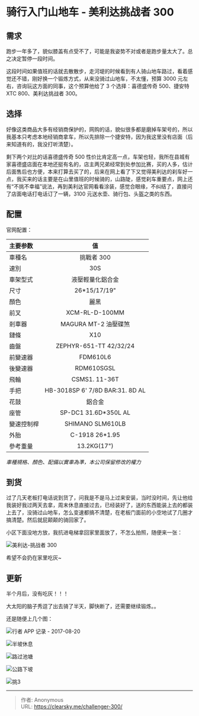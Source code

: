 # 骑行入门山地车 - 美利达挑战者 300


## 需求

跑步一年多了，貌似膝盖有点受不了，可能是我姿势不对或者是跑步量太大了。总之决定暂停一段时间。

这段时间如果值班的话就去散散步，走河堤的时候看到有人骑山地车路过，看着感觉还不错，刚好换一个锻炼方式，从来没骑过山地车，不太懂，预算 3000 元左右，咨询玩这方面的同事，这个预算他给了 3 个选择：喜德盛传奇 500、捷安特 XTC 800、美利达挑战者 300。

## 选择

好像这类商品大多有经销商保护的，网购的话，貌似很多都是磨掉车架号的，所以我基本只考虑本地经销商拿车，所以先排除一个捷安特，因为我这里没有店面（后来知道有的，我没打听清楚）。

剩下两个对比的话喜德盛传奇 500 性价比肯定高一点，车架也轻，我所在县城有家喜德盛店面在本地还挺有名的，店主两兄弟经常到处参加比赛，买的人多，估计后面售后也方便，本来打算去买了的，后来在网上看了下又觉得美利达的刹车好一点，我买来的话主要是在山里值班的时候骑的，山路陡，感觉刹车重要点，网上还有“不挑不幸福”说法，再到美利达官网看看涂装，感觉合眼缘，不纠结了，直接问了店面电话打电话订了一辆，3100 元送水壶、骑行包、头盔之类的东西。

## 配置

官网配置：

| 主要参数 |    值     |
| :--- | :------: |
| 車種名 |  挑戰者 300 |
| 速別 |    30S   |
| 車架型式 |   液壓輕量化鋁合金   |
| 尺寸 | 26*15/17/19"|
| 顏色 |   麗黑   |
| 前叉 |  XCM-RL-D-100MM  |
| 剎車器  |    MAGURA MT-2 油壓碟煞    |
| 鏈條 |  X10   |
| 齒盤 |  ZEPHYR-651-TT 42/32/24   |
| 前變速器 |  FDM610L6   |
| 後變速器 |  RDM610SGSL   |
| 飛輪 |  CSMS1. 11-36T  |
| 手把 |  HB-3018SP 6' 7/8D BAR:31. 8D AL   |
| 花鼓 |  鋁合金   |
| 座管 |  SP-DC1 31.6D*350L AL   |
| 變速控制桿 |  SHIMANO SLM610LB   |
| 外胎 |  	C-1918 26*1.95   |
| 參考重量 |  13.2KG(17")   |

*車種規格、顏色、配備以實車為準，本公司保留修改的權力*

## 到货

过了几天老板打电话说到货了，问我是不是马上过来安装，当时没时间，先让他给我装好我过两天去拿，周末休息直接过去，已经装好了，送的东西能装上去的都装上去了，没骑过山地车，怎么变速都搞不清楚，在老板门面前的小空地试了几圈才搞清楚。然后就屁颠颠的骑回家了。

小区下面没地方放，我抗进电梯拿回家里面放了，不怎么拍照，随便来一张：

![美利达-挑战者 300](challenger300.jpg "美利达-挑战者 300")

希望不会扔在家里吃灰~

## 更新

半个月后，没有吃灰！！！

大太阳的脑子秀逗了出去骑了半天，脚快断了，还需要继续锻炼。。

还是随便上几个图：

![行者 APP 记录 - 2017-08-20](xingze.jpg "行者 APP 记录 - 2017-08-20")

![半坡休息](qixingqb.jpg "半坡休息")

![路过池塘](qixingqb1.jpg "路过池塘")

![公路下坡](qixingqb2.jpg "公路下坡")

![挑3](t3.jpg "挑3")



---

> 作者: Anonymous  
> URL: https://clearsky.me/challenger-300/  

